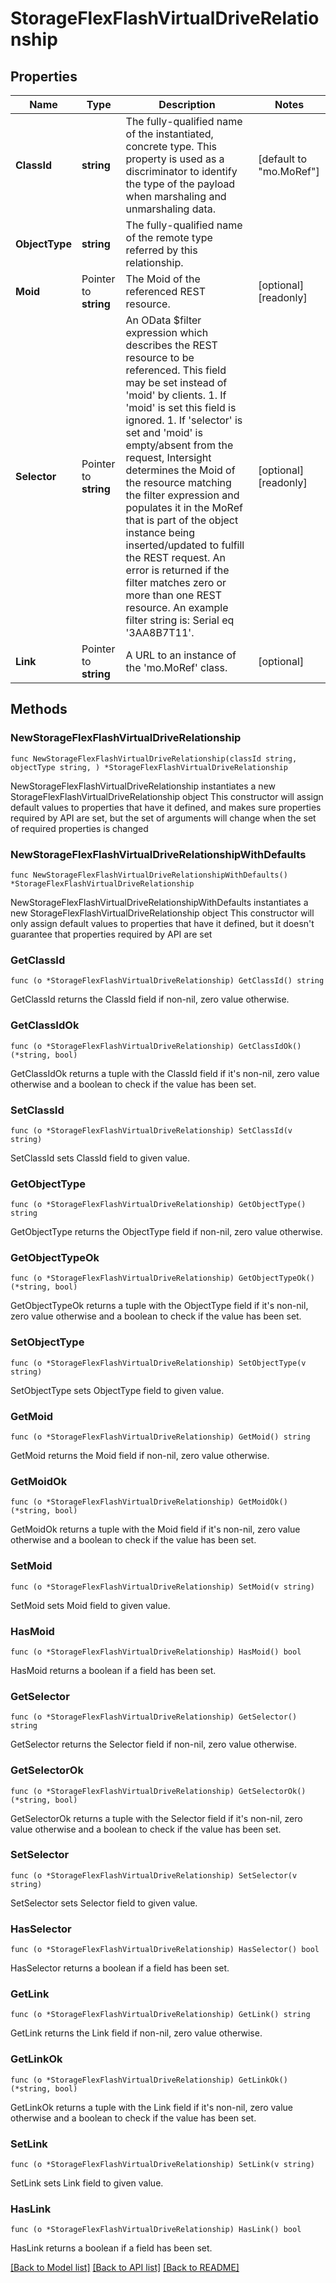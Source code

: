 # StorageFlexFlashVirtualDriveRelationship

## Properties

Name | Type | Description | Notes
------------ | ------------- | ------------- | -------------
**ClassId** | **string** | The fully-qualified name of the instantiated, concrete type. This property is used as a discriminator to identify the type of the payload when marshaling and unmarshaling data. | [default to "mo.MoRef"]
**ObjectType** | **string** | The fully-qualified name of the remote type referred by this relationship. | 
**Moid** | Pointer to **string** | The Moid of the referenced REST resource. | [optional] [readonly] 
**Selector** | Pointer to **string** | An OData $filter expression which describes the REST resource to be referenced. This field may be set instead of &#39;moid&#39; by clients. 1. If &#39;moid&#39; is set this field is ignored. 1. If &#39;selector&#39; is set and &#39;moid&#39; is empty/absent from the request, Intersight determines the Moid of the resource matching the filter expression and populates it in the MoRef that is part of the object instance being inserted/updated to fulfill the REST request. An error is returned if the filter matches zero or more than one REST resource. An example filter string is: Serial eq &#39;3AA8B7T11&#39;. | [optional] [readonly] 
**Link** | Pointer to **string** | A URL to an instance of the &#39;mo.MoRef&#39; class. | [optional] 

## Methods

### NewStorageFlexFlashVirtualDriveRelationship

`func NewStorageFlexFlashVirtualDriveRelationship(classId string, objectType string, ) *StorageFlexFlashVirtualDriveRelationship`

NewStorageFlexFlashVirtualDriveRelationship instantiates a new StorageFlexFlashVirtualDriveRelationship object
This constructor will assign default values to properties that have it defined,
and makes sure properties required by API are set, but the set of arguments
will change when the set of required properties is changed

### NewStorageFlexFlashVirtualDriveRelationshipWithDefaults

`func NewStorageFlexFlashVirtualDriveRelationshipWithDefaults() *StorageFlexFlashVirtualDriveRelationship`

NewStorageFlexFlashVirtualDriveRelationshipWithDefaults instantiates a new StorageFlexFlashVirtualDriveRelationship object
This constructor will only assign default values to properties that have it defined,
but it doesn't guarantee that properties required by API are set

### GetClassId

`func (o *StorageFlexFlashVirtualDriveRelationship) GetClassId() string`

GetClassId returns the ClassId field if non-nil, zero value otherwise.

### GetClassIdOk

`func (o *StorageFlexFlashVirtualDriveRelationship) GetClassIdOk() (*string, bool)`

GetClassIdOk returns a tuple with the ClassId field if it's non-nil, zero value otherwise
and a boolean to check if the value has been set.

### SetClassId

`func (o *StorageFlexFlashVirtualDriveRelationship) SetClassId(v string)`

SetClassId sets ClassId field to given value.


### GetObjectType

`func (o *StorageFlexFlashVirtualDriveRelationship) GetObjectType() string`

GetObjectType returns the ObjectType field if non-nil, zero value otherwise.

### GetObjectTypeOk

`func (o *StorageFlexFlashVirtualDriveRelationship) GetObjectTypeOk() (*string, bool)`

GetObjectTypeOk returns a tuple with the ObjectType field if it's non-nil, zero value otherwise
and a boolean to check if the value has been set.

### SetObjectType

`func (o *StorageFlexFlashVirtualDriveRelationship) SetObjectType(v string)`

SetObjectType sets ObjectType field to given value.


### GetMoid

`func (o *StorageFlexFlashVirtualDriveRelationship) GetMoid() string`

GetMoid returns the Moid field if non-nil, zero value otherwise.

### GetMoidOk

`func (o *StorageFlexFlashVirtualDriveRelationship) GetMoidOk() (*string, bool)`

GetMoidOk returns a tuple with the Moid field if it's non-nil, zero value otherwise
and a boolean to check if the value has been set.

### SetMoid

`func (o *StorageFlexFlashVirtualDriveRelationship) SetMoid(v string)`

SetMoid sets Moid field to given value.

### HasMoid

`func (o *StorageFlexFlashVirtualDriveRelationship) HasMoid() bool`

HasMoid returns a boolean if a field has been set.

### GetSelector

`func (o *StorageFlexFlashVirtualDriveRelationship) GetSelector() string`

GetSelector returns the Selector field if non-nil, zero value otherwise.

### GetSelectorOk

`func (o *StorageFlexFlashVirtualDriveRelationship) GetSelectorOk() (*string, bool)`

GetSelectorOk returns a tuple with the Selector field if it's non-nil, zero value otherwise
and a boolean to check if the value has been set.

### SetSelector

`func (o *StorageFlexFlashVirtualDriveRelationship) SetSelector(v string)`

SetSelector sets Selector field to given value.

### HasSelector

`func (o *StorageFlexFlashVirtualDriveRelationship) HasSelector() bool`

HasSelector returns a boolean if a field has been set.

### GetLink

`func (o *StorageFlexFlashVirtualDriveRelationship) GetLink() string`

GetLink returns the Link field if non-nil, zero value otherwise.

### GetLinkOk

`func (o *StorageFlexFlashVirtualDriveRelationship) GetLinkOk() (*string, bool)`

GetLinkOk returns a tuple with the Link field if it's non-nil, zero value otherwise
and a boolean to check if the value has been set.

### SetLink

`func (o *StorageFlexFlashVirtualDriveRelationship) SetLink(v string)`

SetLink sets Link field to given value.

### HasLink

`func (o *StorageFlexFlashVirtualDriveRelationship) HasLink() bool`

HasLink returns a boolean if a field has been set.


[[Back to Model list]](../README.md#documentation-for-models) [[Back to API list]](../README.md#documentation-for-api-endpoints) [[Back to README]](../README.md)


